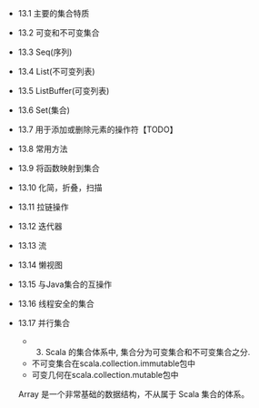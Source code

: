 - 13.1 主要的集合特质
- 13.2 可变和不可变集合
- 13.3 Seq(序列)
- 13.4 List(不可变列表)
- 13.5 ListBuffer(可变列表)
- 13.6 Set(集合)
- 13.7 用于添加或删除元素的操作符【TODO】
- 13.8 常用方法
- 13.9 将函数映射到集合
- 13.10 化简，折叠，扫描
- 13.11 拉链操作
- 13.12 迭代器
- 13.13 流
- 13.14 懒视图
- 13.15 与Java集合的互操作
- 13.16 线程安全的集合
- 13.17 并行集合

  * 3. Scala 的集合体系中, 集合分为可变集合和不可变集合之分.
  *    不可变集合在scala.collection.immutable包中
  *    可变几何在scala.collection.mutable包中
  
  Array 是一个非常基础的数据结构，不从属于 Scala 集合的体系。